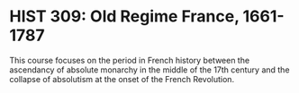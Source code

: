 # HIST 309: Old Regime France, 1661-1787

This course focuses on the period in French history between the ascendancy of absolute monarchy in the middle of the 17th century and the collapse of absolutism at the onset of the French Revolution.